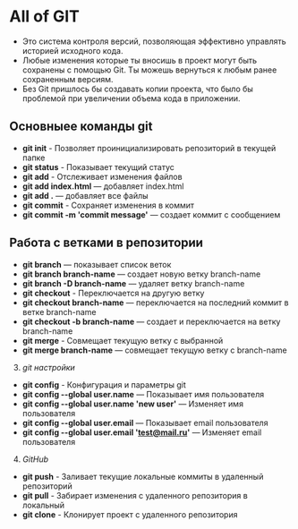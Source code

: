 # All of GIT

 
* Это система контроля версий, позволяющая эффективно управлять историей исходного кода.
* Любые изменения которые ты вносишь в проект могут быть сохранены с помощью Git. Ты можешь вернуться к любым ранее сохраненным версиям.
* Без Git пришлось бы создавать копии проекта, что было бы проблемой при увеличении объема кода в приложении.

## Основныее команды git
* **git init** - Позволяет проинициализировать репозиторий в текущей папке
* **git status** - Показывает текущий статус
* **git add** - Отслеживает изменения файлов
* **git add index.html** — добавляет index.html
* **git add .** — добавляет все файлы
* **git commit** - Сохраняет изменения в коммит
* **git commit -m 'commit message'** — создает коммит с сообщением

## Работа с ветками в репозитории
* **git branch** — показывает список веток
* **git branch branch-name** — создает новую ветку branch-name
* **git branch -D branch-name** — удаляет ветку branch-name
* **git checkout** - Переключается на другую ветку
* **git checkout branch-name** — переключается на последний коммит в ветке branch-name
* **git checkout -b branch-name** — создает и переключается на ветку branch-name
* **git merge** - Совмещает текущую ветку с выбранной
* **git merge branch-name** — совмещает текущую ветку с branch-name

3. *git настройки*
* **git config** - Конфигурация и параметры git
* **git config --global user.name** — Показывает имя пользователя
* **git config --global user.name 'new user'** — Изменяет имя пользователя
* **git config --global user.email** — Показывает email пользователя
* **git config --global user.email 'test@mail.ru'** — Изменяет email пользователя

4. *GitHub*
* **git push** - Заливает текущие локальные коммиты в удаленный репозиторий
* **git pull** - Забирает изменения с удаленного репозитория в локальный
* **git clone** - Клонирует проект с удаленного репозитория
